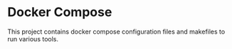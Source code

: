 # Docker Compose

This project contains docker compose configuration files and makefiles to run various tools.
